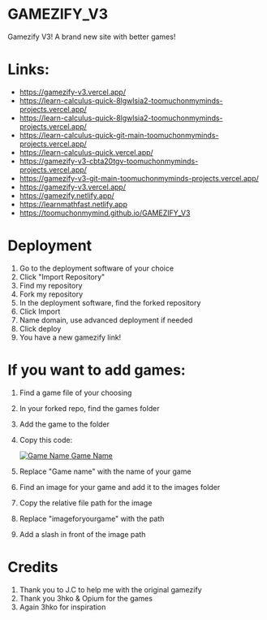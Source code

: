 # GAMEZIFY_V3
Gamezify V3! A brand new site with better games!


# Links: 

- https://gamezify-v3.vercel.app/
- https://learn-calculus-quick-8lgwlsia2-toomuchonmyminds-projects.vercel.app/
- https://learn-calculus-quick-8lgwlsia2-toomuchonmyminds-projects.vercel.app/
- https://learn-calculus-quick-git-main-toomuchonmyminds-projects.vercel.app/
- https://learn-calculus-quick.vercel.app/
- https://gamezify-v3-cbta20tgv-toomuchonmyminds-projects.vercel.app/
- https://gamezify-v3-git-main-toomuchonmyminds-projects.vercel.app/
- https://gamezify-v3.vercel.app/
- https://gamezify.netlify.app/
- https://learnmathfast.netlify.app
- https://toomuchonmymind.github.io/GAMEZIFY_V3

# Deployment

1. Go to the deployment software of your choice
2. Click "Import Repository"
3. Find my repository
4. Fork my repository
5. In the deployment software, find the forked repository
6. Click Import
7. Name domain, use advanced deployment if needed
8. Click deploy
9. You have a new gamezify link!

# If you want to add games:
1. Find a game file of your choosing
2. In your forked repo, find the games folder
3. Add the game to the folder
4. Copy this code:
   <div class="container" id="gameContainer">
      <a href="/pages/Game_Container/Game_Container.html?game=Nameofyourgame">
        <section class="Game_Button">
          <img
            src="imageforyourgame"
            alt="Game Name"
          />
          <span>Game Name</span>
        </section>
      </a>

5. Replace "Game name" with the name of your game
6. Find an image for your game and add it to the images folder
7. Copy the relative file path for the image
8. Replace "imageforyourgame" with the path
9. Add a slash in front of the image path

# Credits

1. Thank you to J.C to help me with the original gamezify
2. Thank you 3hko & Opium for the games
3. Again 3hko for inspiration

